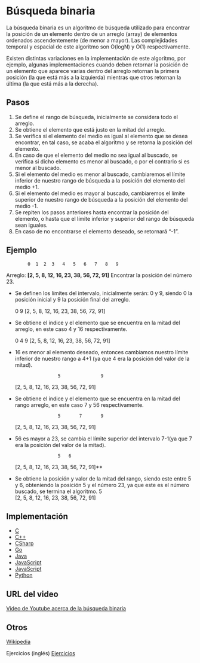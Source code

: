# Búsqueda binaria

La búsqueda binaria es un algoritmo de búsqueda utilizado para encontrar la posición de un elemento dentro de un arreglo (array) de elementos ordenados ascendentemente (de menor a mayor). Las complejidades temporal y espacial de este algoritmo son O(logN) y O(1) respectivamente. 

Existen distintas variaciones en la implementación de este algoritmo, por ejemplo, algunas implementaciones cuando deben retornar la posición de un elemento que aparece varias dentro del arreglo retornan la primera posición (la que está más a la izquierda) mientras que otros retornan la última (la que está más a la derecha).

## Pasos

1. Se define el rango de búsqueda, inicialmente se considera todo el arreglo.
2. Se obtiene el elemento que está justo en la mitad del arreglo.
3. Se verifica si el elemento del medio es igual al elemento que se desea encontrar, en tal caso, se acaba el algoritmo y se retorna la posición del elemento.
4. En caso de que el elemento del medio no sea igual al buscado, se verifica si dicho elemento es menor al buscado, o por el contrario si es menor al buscado.
5. Si el elemento del medio es menor al buscado, cambiaremos el límite inferior de nuestro rango de búsqueda a la posición del elemento del medio +1.
6. Si el elemento del medio es mayor al buscado, cambiaremos el límite superior de nuestro rango de búsqueda a la posición del elemento del medio -1.
7. Se repiten los pasos anteriores hasta encontrar la posición del elemento, o hasta que el límite inferior y superior del rango de búsqueda sean iguales.
8. En caso de no encontrarse el elemento deseado, se retornará “-1”.

## Ejemplo

            0  1  2  3   4   5   6   7   8   9
Arreglo: **[2, 5, 8, 12, 16, 23, 38, 56, 72, 91]**
Encontrar la posición del número 23.


- Se definen los límites del intervalo, inicialmente serán: 0 y 9, siendo 0 la posición inicial y 9 la posición final del arreglo.
  
     0                                9
    [2, 5, 8, 12, 16, 23, 38, 56, 72, 91]

- Se obtiene el índice y el elemento que se encuentra en la mitad del arreglo, en este caso 4 y 16 respectivamente.
  
     0            4                   9
    [2, 5, 8, 12, 16, 23, 38, 56, 72, 91]

- 16 es menor al elemento deseado, entonces cambiamos nuestro límite inferior de nuestro rango a 4+1 (ya que 4 era la posición del valor de la mitad).

                      5               9
    [2, 5, 8, 12, 16, 23, 38, 56, 72, 91]

- Se obtiene el índice y el elemento que se encuentra en la mitad del rango arreglo, en este caso 7 y 56 respectivamente.

                      5       7       9
    [2, 5, 8, 12, 16, 23, 38, 56, 72, 91]

- 56 es mayor a 23, se cambia el límite superior del intervalo 7-1(ya que 7 era la posición del valor de la mitad).

                      5   6           
    [2, 5, 8, 12, 16, 23, 38, 56, 72, 91]**

- Se obtiene la posición y valor de la mitad del rango, siendo este entre 5 y 6, obteniendo la posición 5 y el número 23, ya que este es el número buscado, se termina el algoritmo.
                      5               
    [2, 5, 8, 12, 16, 23, 38, 56, 72, 91]


## Implementación

- [C](https://github.com/MakeContributions/DSA/blob/main/algorithms/C/searching/Binary-search.c)
- [C++](https://github.com/MakeContributions/DSA/blob/main/algorithms/CPlusPlus/Searching/binary-search.cpp)
- [CSharp](https://github.com/MakeContributions/DSA/blob/main/algorithms/CSharp/src/Search/binary-search.cs)
- [Go](https://github.com/MakeContributions/DSA/blob/main/algorithms/Go/searching/binary-search.go)
- [Java](https://github.com/MakeContributions/DSA/blob/main/algorithms/Java/searching/binary-search.java)
- [JavaScript](https://github.com/MakeContributions/DSA/blob/main/algorithms/JavaScript/src/searching/binary-search.js)
- [JavaScript](https://github.com/MakeContributions/DSA/blob/main/algorithms/JavaScript/src/searching/binary-search-recursive.js)
- [Python](https://github.com/MakeContributions/DSA/blob/main/algorithms/Python/searching/binary_search.py)

## URL del video

[Video de Youtube acerca de la búsqueda binaria](https://www.youtube.com/watch?v=wAmu0Ly5ook)

## Otros

[Wikipedia](https://es.wikipedia.org/wiki/B%C3%BAsqueda_binaria)

Ejercicios (inglés)
[Ejercicios](https://leetcode.com/tag/binary-search/)